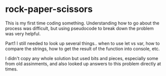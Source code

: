 # rock-paper-scissors

This is my first time coding something.
Understanding how to go about the process was difficult,
but using pseudocode to break down the problem was very helpful.

Part1 
I still needed to look up several things.. when to use let vs var, how to compare the strings, how to get the result of the function into console, etc.

I didn't copy any whole solution but used bits and pieces, especially some 
from old assinments, and also looked up answers to this problem directly 
at times. 